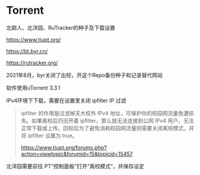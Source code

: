 # Torrent
北邮人、北洋园、RuTracker的种子及下载设置



https://www.tjupt.org/

https://bt.byr.cn/

https://rutracker.org/



2021年8月，byr关闭了出校，开这个Repo备份种子和记录替代网站



软件使用uTorrent 3.3.1



IPv4环境下下载，需要在设置里关闭 ipfilter IP 过滤

> ipfilter 的作用是过滤掉天大校外 IPv4 地址，可保护你的校园网流量免遭损失。如果离校后仍旧开着 ipfilter，那么就无法连接到公网 IPv4 用户，无法正常下载或上传。回校后为了避免消耗校园网流量则需要关闭离校模式，并将 ipfilter 设置为 true。
>
> https://www.tjupt.org/forums.php?action=viewtopic&forumid=15&topicid=15457

北洋园需要前往 PT“控制面板”打开“离校模式”，并保存设定
